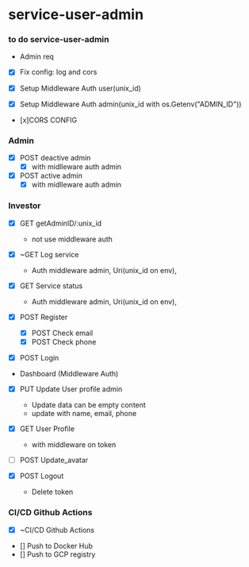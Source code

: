 # service-user-admin


### to do service-user-admin


- Admin req

- [x] Fix config: log and cors

- [x] Setup Middleware Auth user(unix_id)
- [x] Setup Middleware Auth admin(unix_id with os.Getenv("ADMIN_ID"))

- [x]CORS CONFIG

### Admin
- [x] POST deactive admin
    - [x] with midlleware auth admin 
- [x] POST active admin
    - [x] with midlleware auth admin

### Investor
- [x] GET getAdminID/:unix_id
    - not use middleware auth

- [x] ~GET Log service
    - Auth middleware admin, Uri(unix_id on env), 
- [x] GET Service status
    - Auth middleware admin, Uri(unix_id on env), 
- [x] POST Register
    - [x] POST Check email
    - [x] POST Check phone
- [x] POST Login

- Dashboard (Middleware Auth)
- [x] PUT Update User profile admin
    - Update data can be empty content
    - update with name, email, phone
- [x] GET User Profile
    - with middleware on token

- [ ] POST Update_avatar


- [x] POST Logout
    - Delete token 



### CI/CD Github Actions

- [x] ~CI/CD Github Actions
- [] Push to Docker Hub
- [] Push to GCP registry


